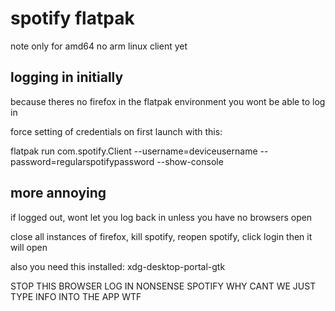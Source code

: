 # spotify flatpak

note only for amd64 no arm linux client yet


## logging in initially

because theres no firefox in the flatpak environment you wont be able to log in

force setting of credentials on first launch with this:

flatpak run com.spotify.Client --username=deviceusername --password=regularspotifypassword --show-console

## more annoying

if logged out, wont let you log back in unless you have no browsers open

close all instances of firefox, kill spotify, reopen spotify, click login
then it will open

also you need this installed: xdg-desktop-portal-gtk


STOP THIS BROWSER LOG IN NONSENSE SPOTIFY WHY CANT WE JUST TYPE INFO INTO THE APP WTF
